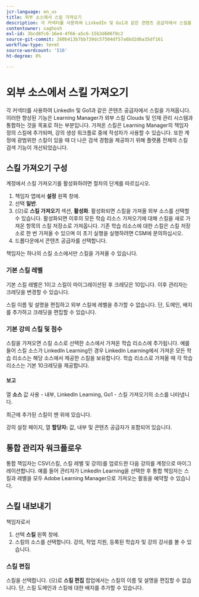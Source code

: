 ```yaml
---
jcr-language: en_us
title: 외부 소스에서 스킬 가져오기
description: 각 커넥터를 사용하여 LinkedIn 및 Go1과 같은 콘텐츠 공급자에서 스킬을 가져옵니다.  가져온 스킬은 Learning Manager의 책임자 정의 스킬에 추가되며, 강의 생성 워크플로 중에 작성자가 사용할 수 있습니다.
contentowner: saghosh
exl-id: 3bcd8fc6-16e4-4f66-a5c6-15b3d606f0c2
source-git-commit: 260b413b7bb739dc57504df57a6bd2d6a35df161
workflow-type: tm+mt
source-wordcount: '516'
ht-degree: 0%

---
```


# 외부 소스에서 스킬 가져오기

각 커넥터를 사용하여 LinkedIn 및 Go1과 같은 콘텐츠 공급자에서 스킬을 가져옵니다. 이러한 향상된 기능은 Learning Manager가 외부 스킬 Clouds 및 인재 관리 시스템과 통합하는 것을 목표로 하는 부분입니다. 가져온 스킬은 Learning Manager의 책임자 정의 스킬에 추가되며, 강의 생성 워크플로 중에 작성자가 사용할 수 있습니다. 또한 계정에 광범위한 스킬이 있을 때 더 나은 검색 경험을 제공하기 위해 플랫폼 전체의 스킬 검색 기능이 개선되었습니다.

## 스킬 가져오기 구성

계정에서 스킬 가져오기를 활성화하려면 절차의 단계를 따르십시오.

1. 책임자 앱에서 **설정** 왼쪽 창에.
1. 선택 **일반**.
1. (으)로 **스킬 가져오기** 섹션, **활성화**. 활성화되면 스킬을 가져올 외부 소스를 선택할 수 있습니다. 활성화되면 이후의 모든 학습 리소스 가져오기에 대해 스킬을 새로 가져온 항목의 스킬 저장소로 가져옵니다. 기존 학습 리소스에 대한 스킬은 스킬 저장소로 한 번 가져올 수 있으며 이 초기 실행을 실행하려면 CSM에 문의하십시오.
1. 드롭다운에서 콘텐츠 공급자를 선택합니다.

책임자는 하나의 스킬 소스에서만 스킬을 가져올 수 있습니다.

### 기본 스킬 레벨

기본 스킬 레벨은 1이고 스킬이 마이그레이션된 후 크레딧은 10입니다. 이후 관리자는 크레딧을 변경할 수 있습니다.

스킬 이름 및 설명을 편집하고 외부 스킬에 레벨을 추가할 수 없습니다. 단, 도메인, 배지를 추가하고 크레딧을 편집할 수 있습니다.

### 기본 강의 스킬 및 점수

스킬을 가져오면 스킬 소스로 선택한 소스에서 가져온 학습 리소스에 추가됩니다. 예를 들어 스킬 소스가 LinkedIn Learning인 경우 LinkedIn Learning에서 가져온 모든 학습 리소스는 해당 소스에서 제공한 스킬을 보유합니다. 학습 리소스로 가져올 때 각 학습 리소스는 기본 10크레딧을 제공합니다.

#### 보고

열 **소스** 값 사용 - 내부, LinkedIn Learning, Go1 - 스킬 가져오기의 소스를 나타냅니다.

최근에 추가된 스킬이 맨 위에 있습니다.

강의 설정 페이지, 열 **할당자:** 값, 내부 및 콘텐츠 공급자가 포함되어 있습니다.


## 통합 관리자 워크플로우

통합 책임자는 CSV(스킬, 스킬 레벨 및 강의)를 업로드한 다음 강의를 계정으로 마이그레이션합니다. 예를 들어 관리자가 LinkedIn Learning을 선택한 후 통합 책임자는 스킬과 레벨을 모두 Adobe Learning Manager으로 가져오는 활동을 예약할 수 있습니다.

## 스킬 내보내기

책임자로서

1. 선택 **스킬** 왼쪽 창에.
1. 스킬의 소스를 선택합니다. 강의, 작업 지원, 등록된 학습자 및 강의 강사를 볼 수 있습니다.

### 스킬 편집

스킬을 선택합니다. (으)로 **스킬 편집** 팝업에서는 스킬의 이름 및 설명을 편집할 수 없습니다. 단, 스킬 도메인과 스킬에 대한 배지를 추가할 수 있습니다.
